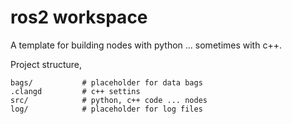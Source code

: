 # ros2 workspace

A template for building nodes with python ... sometimes with c++.


Project structure,

```
bags/           # placeholder for data bags
.clangd         # c++ settins
src/            # python, c++ code ... nodes
log/            # placeholder for log files

```
